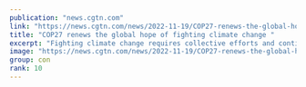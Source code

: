 ```yaml
---
publication: "news.cgtn.com"
link: "https://news.cgtn.com/news/2022-11-19/COP27-renews-the-global-hope-of-fighting-climate-change--1f0UbsZPd5u/index.html"
title: "COP27 renews the global hope of fighting climate change "
excerpt: "Fighting climate change requires collective efforts and continuous dialogue between all stakeholders, both developing and developed countries."
image: "https://news.cgtn.com/news/2022-11-19/COP27-renews-the-global-hope-of-fighting-climate-change--1f0UbsZPd5u/img/12a487b073854077afc859394e00524d/12a487b073854077afc859394e00524d-1280.jpeg"
group: con
rank: 10
---
```

